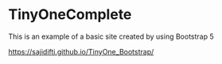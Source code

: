 # TinyOneComplete
This is an example of a basic site created by using Bootstrap 5


https://sajidifti.github.io/TinyOne_Bootstrap/
